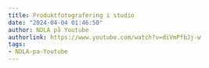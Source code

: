 ```yaml
---
title: Produktfotografering i studio
date: "2024-04-04 01:46:50"
author: NDLA på Youtube
authorlink: https://www.youtube.com/watch?v=diVmPfbJj-w
tags:
- NDLA-pa-Youtube
---
```

